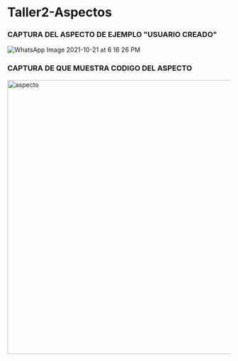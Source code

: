 # Taller2-Aspectos

### CAPTURA DEL ASPECTO DE EJEMPLO "USUARIO CREADO" 
![WhatsApp Image 2021-10-21 at 6 16 26 PM](https://user-images.githubusercontent.com/87443363/138371733-6676dd69-6712-47fa-af2a-0f2b03e6656e.jpeg)

### CAPTURA DE QUE MUESTRA CODIGO DEL ASPECTO
<img width="618" alt="aspecto" src="https://user-images.githubusercontent.com/87443363/138371989-51c1ce48-219c-4518-9a27-1fde29057940.PNG">
